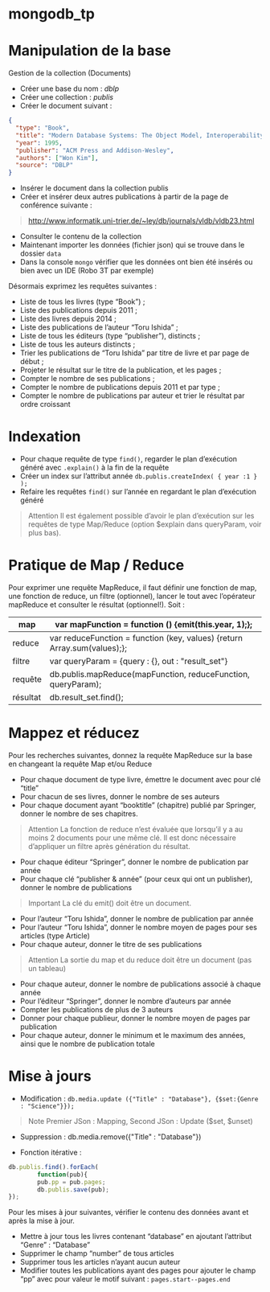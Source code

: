 # mongodb_tp

# Manipulation de la base

Gestion de la collection (Documents)

- Créer une base du nom : *dblp*
- Créer une collection : *publis*
- Créer le document suivant :

```json
{
  "type": "Book",
  "title": "Modern Database Systems: The Object Model, Interoperability, and Beyond.",
  "year": 1995,
  "publisher": "ACM Press and Addison-Wesley",
  "authors": ["Won Kim"],
  "source": "DBLP"
}
```

- Insérer le document dans la collection publis
- Créer et insérer deux autres publications à partir de la page de conférence suivante :
> http://www.informatik.uni-trier.de/~ley/db/journals/vldb/vldb23.html
- Consulter le contenu de la collection
- Maintenant importer les données (fichier json) qui se trouve dans le dossier `data`
- Dans la console `mongo` vérifier que les données ont bien été insérés ou bien avec un IDE (Robo 3T par exemple)

Désormais exprimez les requêtes suivantes :

- Liste de tous les livres (type “Book”) ;
- Liste des publications depuis 2011 ;
- Liste des livres depuis 2014 ;
- Liste des publications de l’auteur “Toru Ishida” ;
- Liste de tous les éditeurs (type “publisher”), distincts ;
- Liste de tous les auteurs distincts ;
- Trier les publications de “Toru Ishida” par titre de livre et par page de début ;
- Projeter le résultat sur le titre de la publication, et les pages ;
- Compter le nombre de ses publications ;
- Compter le nombre de publications depuis 2011 et par type ;
- Compter le nombre de publications par auteur et trier le résultat par ordre croissant

# Indexation

- Pour chaque requête de type `find()`, regarder le plan d’exécution généré avec `.explain()` à la fin de la requête 
- Créer un index sur l’attribut année `db.publis.createIndex( { year :1 } );` 
- Refaire les requêtes `find()` sur l’année en regardant le plan d’exécution généré

> Attention
> Il est également possible d’avoir le plan d’exécution sur les requêtes de type Map/Reduce (option $explain dans queryParam, voir plus bas).

# Pratique de Map / Reduce

Pour exprimer une requête MapReduce, il faut définir une fonction de map, une fonction de reduce, un filtre (optionnel), lancer le tout avec l’opérateur mapReduce et consulter le résultat (optionnel!). Soit :

| map | var mapFunction = function () {emit(this.year, 1);}; |
|--|--|
| reduce | var reduceFunction = function (key, values) {return Array.sum(values);}; |
|filtre|var queryParam = {query : {}, out : "result_set"}|
|requête|db.publis.mapReduce(mapFunction, reduceFunction, queryParam);|
|résultat|db.result_set.find();|

# Mappez et réducez

Pour les recherches suivantes, donnez la requête MapReduce sur la base en changeant la requête Map et/ou Reduce

- Pour chaque document de type livre, émettre le document avec pour clé “title”
- Pour chacun de ses livres, donner le nombre de ses auteurs
- Pour chaque document ayant “booktitle” (chapitre) publié par Springer, donner le nombre de ses chapitres.

> Attention
> La fonction de reduce n’est évaluée que lorsqu’il y a au moins 2 documents pour une même clé. Il est donc nécessaire d’appliquer un filtre après génération du résultat.

- Pour chaque éditeur “Springer”, donner le nombre de publication par année
- Pour chaque clé “publisher & année” (pour ceux qui ont un publisher), donner le nombre de publications

> Important
> La clé du emit() doit être un document.

- Pour l’auteur “Toru Ishida”, donner le nombre de publication par année
- Pour l’auteur “Toru Ishida”, donner le nombre moyen de pages pour ses articles (type Article)
- Pour chaque auteur, donner le titre de ses publications

> Attention
> La sortie du map et du reduce doit être un document (pas un tableau)

- Pour chaque auteur, donner le nombre de publications associé à chaque année
- Pour l’éditeur “Springer”, donner le nombre d’auteurs par année
- Compter les publications de plus de 3 auteurs
- Donner pour chaque publieur, donner le nombre moyen de pages par publication
- Pour chaque auteur, donner le minimum et le maximum des années, ainsi que le nombre de publication totale

# Mise à jours

- Modification : `db.media.update ({"Title" : "Database"}, {$set:{Genre : "Science"}});`

> Note
> Premier JSon : Mapping, Second JSon : Update ($set, $unset)

- Suppression : db.media.remove({"Title" : "Database"})

- Fonction itérative :

```javascript
db.publis.find().forEach(
        function(pub){
        pub.pp = pub.pages;
        db.publis.save(pub);
});
```

Pour les mises à jour suivantes, vérifier le contenu des données avant et après la mise à jour.

- Mettre à jour tous les livres contenant “database” en ajoutant l’attribut “Genre” : “Database”
- Supprimer le champ “number” de tous articles
- Supprimer tous les articles n’ayant aucun auteur
- Modifier toutes les publications ayant des pages pour ajouter le champ “pp” avec pour valeur le motif suivant : `pages.start--pages.end`

